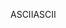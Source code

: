 <span data-ttu-id="23565-101">ASCII</span><span class="sxs-lookup"><span data-stu-id="23565-101">ASCII</span></span>